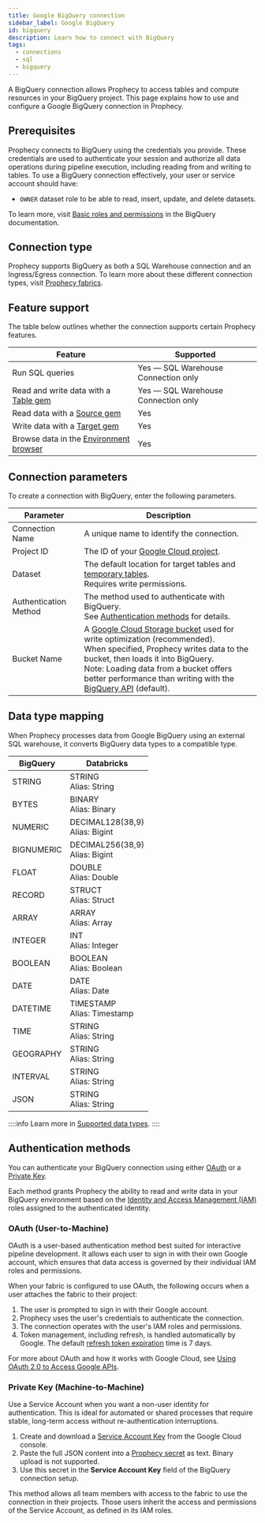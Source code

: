 ```yaml
---
title: Google BigQuery connection
sidebar_label: Google BigQuery
id: bigquery
description: Learn how to connect with BigQuery
tags:
  - connections
  - sql
  - bigquery
---
```


A BigQuery connection allows Prophecy to access tables and compute resources in your BigQuery project. This page explains how to use and configure a Google BigQuery connection in Prophecy.

## Prerequisites

Prophecy connects to BigQuery using the credentials you provide. These credentials are used to authenticate your session and authorize all data operations during pipeline execution, including reading from and writing to tables. To use a BigQuery connection effectively, your user or service account should have:

- `OWNER` dataset role to be able to read, insert, update, and delete datasets.

To learn more, visit [Basic roles and permissions](https://cloud.google.com/bigquery/docs/access-control-basic-roles) in the BigQuery documentation.

## Connection type

Prophecy supports BigQuery as both a SQL Warehouse connection and an Ingress/Egress connection. To learn more about these different connection types, visit [Prophecy fabrics](/administration/fabrics/prophecy-fabrics/#connections).

## Feature support

The table below outlines whether the connection supports certain Prophecy features.

| Feature                                                                    | Supported                           |
| -------------------------------------------------------------------------- | ----------------------------------- |
| Run SQL queries                                                            | Yes — SQL Warehouse Connection only |
| Read and write data with a [Table gem](/analysts/bigquery-table)           | Yes — SQL Warehouse Connection only |
| Read data with a [Source gem](/analysts/bigquery)                          | Yes                                 |
| Write data with a [Target gem](/analysts/bigquery)                         | Yes                                 |
| Browse data in the [Environment browser](/analysts/project-editor#sidebar) | Yes                                 |

## Connection parameters

To create a connection with BigQuery, enter the following parameters.

| Parameter             | Description                                                                                                                                                                                                                                                                                                                                                                            |
| --------------------- | -------------------------------------------------------------------------------------------------------------------------------------------------------------------------------------------------------------------------------------------------------------------------------------------------------------------------------------------------------------------------------------- |
| Connection Name       | A unique name to identify the connection.                                                                                                                                                                                                                                                                                                                                              |
| Project ID            | The ID of your [Google Cloud project](https://cloud.google.com/resource-manager/docs/creating-managing-projects).                                                                                                                                                                                                                                                                      |
| Dataset               | The default location for target tables and [temporary tables](/analysts/pipeline-execution#external-data-handling). <br/>Requires write permissions.                                                                                                                                                                                                                                   |
| Authentication Method | The method used to authenticate with BigQuery. <br/>See [Authentication methods](#authentication-methods) for details.                                                                                                                                                                                                                                                                 |
| Bucket Name           | A [Google Cloud Storage bucket](https://cloud.google.com/storage/docs/buckets) used for write optimization (recommended). <br/>When specified, Prophecy writes data to the bucket, then loads it into BigQuery. <br/>Note: Loading data from a bucket offers better performance than writing with the [BigQuery API](https://cloud.google.com/bigquery/docs/reference/rest) (default). |

## Data type mapping

When Prophecy processes data from Google BigQuery using an external SQL warehouse, it converts BigQuery data types to a compatible type.

| BigQuery   | Databricks                         |
| ---------- | ---------------------------------- |
| STRING     | STRING<br/>Alias: String           |
| BYTES      | BINARY<br/>Alias: Binary           |
| NUMERIC    | DECIMAL128(38,9)<br/>Alias: Bigint |
| BIGNUMERIC | DECIMAL256(38,9)<br/>Alias: Bigint |
| FLOAT      | DOUBLE<br/>Alias: Double           |
| RECORD     | STRUCT<br/>Alias: Struct           |
| ARRAY      | ARRAY<br/>Alias: Array             |
| INTEGER    | INT<br/>Alias: Integer             |
| BOOLEAN    | BOOLEAN<br/>Alias: Boolean         |
| DATE       | DATE<br/>Alias: Date               |
| DATETIME   | TIMESTAMP<br/>Alias: Timestamp     |
| TIME       | STRING<br/>Alias: String           |
| GEOGRAPHY  | STRING<br/>Alias: String           |
| INTERVAL   | STRING<br/>Alias: String           |
| JSON       | STRING<br/>Alias: String           |

::::info
Learn more in [Supported data types](/analysts/data-types).
::::

## Authentication methods

You can authenticate your BigQuery connection using either [OAuth](#oauth-user-to-machine) or a [Private Key](#private-key-machine-to-machine).

Each method grants Prophecy the ability to read and write data in your BigQuery environment based on the [Identity and Access Management (IAM)](https://cloud.google.com/iam/docs/overview) roles assigned to the authenticated identity.

### OAuth (User-to-Machine)

OAuth is a user-based authentication method best suited for interactive pipeline development. It allows each user to sign in with their own Google account, which ensures that data access is governed by their individual IAM roles and permissions.

When your fabric is configured to use OAuth, the following occurs when a user attaches the fabric to their project:

1. The user is prompted to sign in with their Google account.
1. Prophecy uses the user's credentials to authenticate the connection.
1. The connection operates with the user's IAM roles and permissions.
1. Token management, including refresh, is handled automatically by Google. The default [refresh token expiration](https://developers.google.com/identity/protocols/oauth2#expiration) time is 7 days.

For more about OAuth and how it works with Google Cloud, see [Using OAuth 2.0 to Access Google APIs](https://developers.google.com/identity/protocols/oauth2).

### Private Key (Machine-to-Machine)

Use a Service Account when you want a non-user identity for authentication. This is ideal for automated or shared processes that require stable, long-term access without re-authentication interruptions.

1. Create and download a [Service Account Key](https://developers.google.com/workspace/guides/create-credentials#service-account) from the Google Cloud console.
1. Paste the full JSON content into a [Prophecy secret](/administration/secrets/secret-providers) as text. Binary upload is not supported.
1. Use this secret in the **Service Account Key** field of the BigQuery connection setup.

This method allows all team members with access to the fabric to use the connection in their projects. Those users inherit the access and permissions of the Service Account, as defined in its IAM roles.
